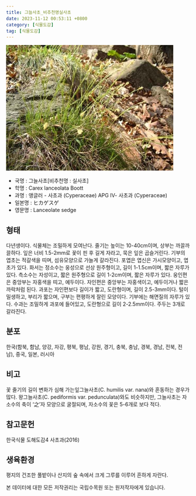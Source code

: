 ```yaml
---
title: 그늘사초_비추천명실사초
date: 2023-11-12 00:53:11 +0800
category: [식물도감]
tag: [식물도감]
---
```




![그늘사초[비추천명 : 실사초]](/assets/img/fileUpload/plants/basic/Cyperaceae/Carex/4922/1_th2.JPG)
- 국명 : 그늘사초[비추천명 : 실사초]
- 학명 : Carex lanceolata Boott
- 과명 : 앵글러 - 사초과 (Cyperaceae) APG Ⅳ- 사초과 (Cyperaceae)
- 일본명 : ヒカゲスゲ
- 영문명 : Lanceolate sedge


## 형태
다년생이다. 식물체는 조밀하게 모여난다. 줄기는 높이는 10-40cm이며, 상부는 까끌까끌하다. 잎은 너비 1.5-2mm로 꽃이 핀 후 길게 자라고, 묵은 잎은 곱슬거린다. 기부의 엽초는 적갈색을 띠며, 섬유모양으로 가늘게 갈라진다. 포엽은 엽신은 가시모양이고, 엽초가 있다. 화서는 정소수는 웅성으로 선상 원주형이고, 길이 1-1.5cm이며, 짧은 자루가 있다. 측소수는 자성이고, 짧은 원주형으로 길이 1-2cm이며, 짧은 자루가 있다. 웅인편은 중앙부는 자홍색을 띠고, 예두이다. 자인편은 중앙부는 자홍색이고, 예두이거나 짧은 까락처럼 된다. 과포는 자인편보다 길이가 짧고, 도란형이며, 길이 2.5-3mm이다. 털이 밀생하고, 부리가 짧으며, 구부는 편평하게 잘린 모양이다. 기부에는 해면질의 자루가 있다. 수과는 조밀하게 과포에 들어있고, 도란형으로 길이 2-2.5mm이다. 주두는 3개로 갈라진다.
## 분포
한국(함북, 함남, 양강, 자강, 평북, 평남, 강원, 경기, 충북, 충남, 경북, 경남, 전북, 전남), 중국, 일본, 러시아
## 비고
꽃 줄기의 길이 변화가 심해 가는잎그늘사초(C. humilis var. nana)와 혼동하는 경우가 많다. 왕그늘사초(C. pediformis var. pedunculata)와도 비슷하지만, 그늘사초는 자소수의 축이 ‘之’자 모양으로 굴절되며, 자소수의 꽃은 5-6개로 보다 적다.
## 참고문헌
한국식물 도해도감4 사초과(2016)
## 생육환경
평지의 건조한 풀밭이나 산지의 숲 속에서 크게 그루를 이루어 흔하게 자란다.






본 데이터에 대한 모든 저작권리는 국립수목원 또는 원저작자에게 있습니다.
